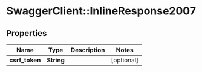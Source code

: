 # SwaggerClient::InlineResponse2007

## Properties
Name | Type | Description | Notes
------------ | ------------- | ------------- | -------------
**csrf_token** | **String** |  | [optional] 


